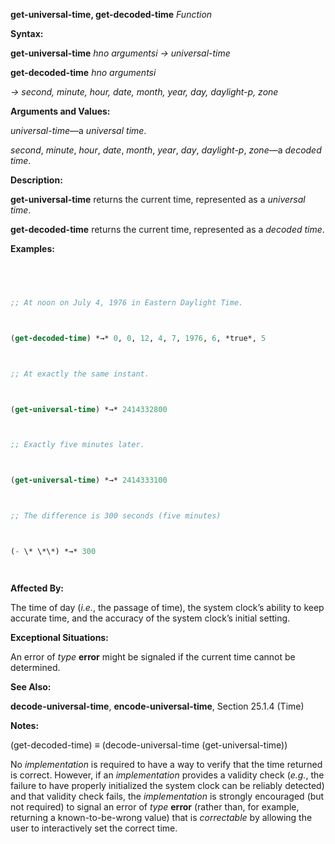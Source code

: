 **get-universal-time, get-decoded-time** *Function* 



**Syntax:** 



**get-universal-time** *hno argumentsi → universal-time* 



**get-decoded-time** *hno argumentsi* 



*→ second, minute, hour, date, month, year, day, daylight-p, zone* 



**Arguments and Values:** 



*universal-time*—a *universal time*. 



*second*, *minute*, *hour*, *date*, *month*, *year*, *day*, *daylight-p*, *zone*—a *decoded time*. 







 



 



**Description:** 



**get-universal-time** returns the current time, represented as a *universal time*. 



**get-decoded-time** returns the current time, represented as a *decoded time*. 



**Examples:**
```lisp
 



;; At noon on July 4, 1976 in Eastern Daylight Time. 



(get-decoded-time) *→* 0, 0, 12, 4, 7, 1976, 6, *true*, 5 



;; At exactly the same instant. 



(get-universal-time) *→* 2414332800 



;; Exactly five minutes later. 



(get-universal-time) *→* 2414333100 



;; The difference is 300 seconds (five minutes) 



(- \* \*\*) *→* 300 




```
**Affected By:** 



The time of day (*i.e.*, the passage of time), the system clock’s ability to keep accurate time, and the accuracy of the system clock’s initial setting. 



**Exceptional Situations:** 



An error of *type* **error** might be signaled if the current time cannot be determined. 



**See Also:** 



**decode-universal-time**, **encode-universal-time**, Section 25.1.4 (Time) 



**Notes:** 



(get-decoded-time) *≡* (decode-universal-time (get-universal-time)) 



No *implementation* is required to have a way to verify that the time returned is correct. However, if an *implementation* provides a validity check (*e.g.*, the failure to have properly initialized the system clock can be reliably detected) and that validity check fails, the *implementation* is strongly encouraged (but not required) to signal an error of *type* **error** (rather than, for example, returning a known-to-be-wrong value) that is *correctable* by allowing the user to interactively set the correct time. 



